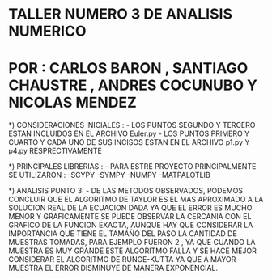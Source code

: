# TALLER NUMERO 3 DE ANALISIS NUMERICO
# POR : CARLOS BARON , SANTIAGO CHAUSTRE , ANDRES COCUNUBO Y NICOLAS MENDEZ

*) CONSIDERACIONES INICIALES : 
	- LOS PUNTOS SEGUNDO Y TERCERO ESTAN INCLUIDOS EN EL ARCHIVO Euler.py
	- LOS PUNTOS PRIMERO Y CUARTO Y CADA UNO DE SUS INCISOS ESTAN EN EL ARCHIVO p1.py Y p4.py RESPRECTIVAMENTE
	
*) PRINCIPALES LIBRERIAS :
	- PARA ESTRE PROYECTO PRINCIPALMENTE SE UTILIZARON :
		-SCYPY
		-SYMPY
		-NUMPY
		-MATPALOTLIB
		
*) ANALISIS PUNTO 3:
	- DE LAS METODOS OBSERVADOS, PODEMOS CONCLUIR QUE EL ALGORITMO DE TAYLOR ES EL MAS APROXIMADO A LA 
	SOLUCION REAL DE LA ECUACION DADA YA QUE EL ERROR ES MUCHO MENOR Y GRAFICAMENTE SE PUEDE OBSERVAR LA CERCANIA
	CON EL GRAFICO DE LA FUNCION EXACTA, AUNQUE HAY QUE CONSIDERAR LA IMPORTANCIA QUE TIENE EL TAMAÑO DEL PASO LA
    CANTIDAD DE MUESTRAS TOMADAS, PARA EJEMPLO FUERON 2 , YA QUE CUANDO LA MUESTRA ES MUY GRANDE ESTE ALGORITMO 
	FALLA Y SE HACE MEJOR CONSIDERAR EL ALGORITMO DE RUNGE-KUTTA YA QUE A MAYOR MUESTRA EL ERROR DISMINUYE
	DE MANERA EXPONENCIAL.
